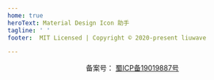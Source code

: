 ```yaml
---
home: true
heroText: Material Design Icon 助手
tagline: ' '
footer:  MIT Licensed | Copyright © 2020-present liuwave

---
```



<search/>
<div class="theme-default-content" style="text-align: center">
 备案号： <a href="http://beian.miit.gov.cn/" target="_blank">蜀ICP备19019887号</a>
</div>